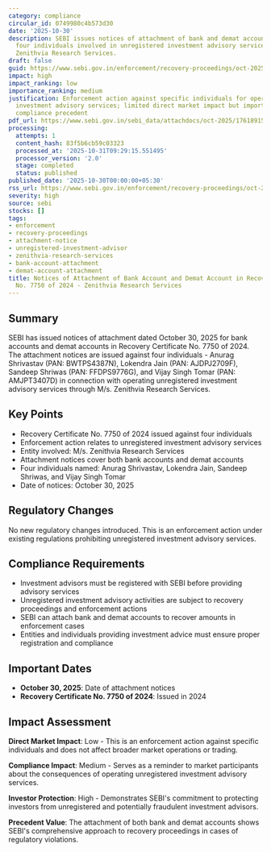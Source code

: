 ```yaml
---
category: compliance
circular_id: 0749980c4b573d30
date: '2025-10-30'
description: SEBI issues notices of attachment of bank and demat accounts against
  four individuals involved in unregistered investment advisory services through M/s.
  Zenithvia Research Services.
draft: false
guid: https://www.sebi.gov.in/enforcement/recovery-proceedings/oct-2025/notices-of-attachment-of-bank-account-and-demat-account-dated-30-10-2025-issued-in-recovery-certificate-no-7750-of-2024-issued-against-anurag-shrivastav-pan-bwtps4387n-lokendra-jain-pan-ajdpj27-_97570.html
impact: high
impact_ranking: low
importance_ranking: medium
justification: Enforcement action against specific individuals for operating unregistered
  investment advisory services; limited direct market impact but important for regulatory
  compliance precedent
pdf_url: https://www.sebi.gov.in/sebi_data/attachdocs/oct-2025/1761891578050.pdf
processing:
  attempts: 1
  content_hash: 83f5b6cb59c03323
  processed_at: '2025-10-31T09:29:15.551495'
  processor_version: '2.0'
  stage: completed
  status: published
published_date: '2025-10-30T00:00:00+05:30'
rss_url: https://www.sebi.gov.in/enforcement/recovery-proceedings/oct-2025/notices-of-attachment-of-bank-account-and-demat-account-dated-30-10-2025-issued-in-recovery-certificate-no-7750-of-2024-issued-against-anurag-shrivastav-pan-bwtps4387n-lokendra-jain-pan-ajdpj27-_97570.html
severity: high
source: sebi
stocks: []
tags:
- enforcement
- recovery-proceedings
- attachment-notice
- unregistered-investment-advisor
- zenithvia-research-services
- bank-account-attachment
- demat-account-attachment
title: Notices of Attachment of Bank Account and Demat Account in Recovery Certificate
  No. 7750 of 2024 - Zenithvia Research Services
---
```


## Summary

SEBI has issued notices of attachment dated October 30, 2025 for bank accounts and demat accounts in Recovery Certificate No. 7750 of 2024. The attachment notices are issued against four individuals - Anurag Shrivastav (PAN: BWTPS4387N), Lokendra Jain (PAN: AJDPJ2709F), Sandeep Shriwas (PAN: FFDPS9776G), and Vijay Singh Tomar (PAN: AMJPT3407D) in connection with operating unregistered investment advisory services through M/s. Zenithvia Research Services.

## Key Points

- Recovery Certificate No. 7750 of 2024 issued against four individuals
- Enforcement action relates to unregistered investment advisory services
- Entity involved: M/s. Zenithvia Research Services
- Attachment notices cover both bank accounts and demat accounts
- Four individuals named: Anurag Shrivastav, Lokendra Jain, Sandeep Shriwas, and Vijay Singh Tomar
- Date of notices: October 30, 2025

## Regulatory Changes

No new regulatory changes introduced. This is an enforcement action under existing regulations prohibiting unregistered investment advisory services.

## Compliance Requirements

- Investment advisors must be registered with SEBI before providing advisory services
- Unregistered investment advisory activities are subject to recovery proceedings and enforcement actions
- SEBI can attach bank and demat accounts to recover amounts in enforcement cases
- Entities and individuals providing investment advice must ensure proper registration and compliance

## Important Dates

- **October 30, 2025**: Date of attachment notices
- **Recovery Certificate No. 7750 of 2024**: Issued in 2024

## Impact Assessment

**Direct Market Impact**: Low - This is an enforcement action against specific individuals and does not affect broader market operations or trading.

**Compliance Impact**: Medium - Serves as a reminder to market participants about the consequences of operating unregistered investment advisory services.

**Investor Protection**: High - Demonstrates SEBI's commitment to protecting investors from unregistered and potentially fraudulent investment advisors.

**Precedent Value**: The attachment of both bank and demat accounts shows SEBI's comprehensive approach to recovery proceedings in cases of regulatory violations.